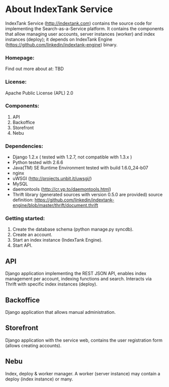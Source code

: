 About IndexTank Service
=======================

IndexTank Service (http://indextank.com) contains the source code for implementing the Search-as-a-Service platform. It contains the components that allow managing user accounts, server instances (worker) and index instances (deploy); it depends on IndexTank Engine (https://github.com/linkedin/indextank-engine) binary.

### Homepage:

Find out more about at: TBD

### License:

Apache Public License (APL) 2.0

### Components:

1. API
2. Backoffice
3. Storefront
4. Nebu

### Dependencies:

* Django 1.2.x ( tested with 1.2.7, not compatible with 1.3.x )
* Python tested with 2.6.6
* Java(TM) SE Runtime Environment tested with build 1.6.0_24-b07
* nginx
* uWSGI (http://projects.unbit.it/uwsgi/)
* MySQL
* daemontools (http://cr.yp.to/daemontools.html)
* Thrift library (generated sources with version 0.5.0 are provided) source definition: https://github.com/linkedin/indextank-engine/blob/master/thrift/document.thrift

### Getting started:

1. Create the database schema (python manage.py syncdb).
2. Create an account.
3. Start an index instance (IndexTank Engine).
4. Start API.

## API

Django application implementing the REST JSON API, enables index management per account, indexing functions and search. Interacts via Thrift with specific index instances (deploy).

## Backoffice

Django application that allows manual administration.

## Storefront

Django application with the service web, contains the user registration form (allows creating accounts).

## Nebu

Index, deploy & worker manager. A worker (server instance) may contain a deploy (index instance) or many. 

